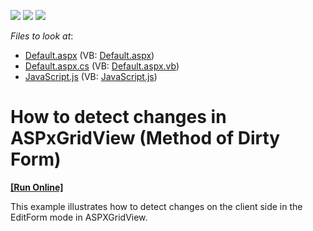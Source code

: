 <!-- default badges list -->
![](https://img.shields.io/endpoint?url=https://codecentral.devexpress.com/api/v1/VersionRange/128538995/17.2.3%2B)
[![](https://img.shields.io/badge/Open_in_DevExpress_Support_Center-FF7200?style=flat-square&logo=DevExpress&logoColor=white)](https://supportcenter.devexpress.com/ticket/details/T572573)
[![](https://img.shields.io/badge/📖_How_to_use_DevExpress_Examples-e9f6fc?style=flat-square)](https://docs.devexpress.com/GeneralInformation/403183)
<!-- default badges end -->
<!-- default file list -->
*Files to look at*:

* [Default.aspx](./CS/Default.aspx) (VB: [Default.aspx](./VB/Default.aspx))
* [Default.aspx.cs](./CS/Default.aspx.cs) (VB: [Default.aspx.vb](./VB/Default.aspx.vb))
* [JavaScript.js](./CS/JavaScript.js) (VB: [JavaScript.js](./VB/JavaScript.js))
<!-- default file list end -->
# How to detect changes in ASPxGridView (Method of Dirty Form)
<!-- run online -->
**[[Run Online]](https://codecentral.devexpress.com/t572573/)**
<!-- run online end -->


<p>This example illustrates how to detect changes on the client side in the EditForm mode in ASPXGridView.</p>

<br/>


